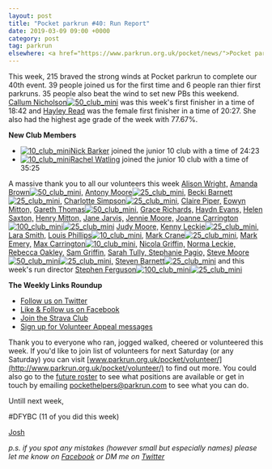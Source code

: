 ```yaml
---
layout: post
title: "Pocket parkrun #40: Run Report"
date: 2019-03-09 09:00 +0000
category: post
tag: parkrun
elsewhere: <a href="https://www.parkrun.org.uk/pocket/news/">Pocket parkrun</a>
---
```


This week, 215 braved the strong winds at Pocket parkrun to complete our 40th event. 39 people joined us for the first time and 6 people ran thier first parkruns. 35 people also beat the wind to set new PBs this weekend. [Callum Nicholson](http://www.parkrun.org.uk/pocket/results/latestresults/athletehistory?athleteNumber=147084)[![50_club_mini](https://images.parkrun.com/blogs.dir/1667/files/2019/02/50_club_mini-e1550336989477.jpg)](https://images.parkrun.com/blogs.dir/1667/files/2019/02/50_club_mini-e1550336989477.jpg) was this week's first finisher in a time of 18:42 and [Hayley Read](http://www.parkrun.org.uk/pocket/results/latestresults/athletehistory?athleteNumber=4680863) was the female first finisher in a time of 20:27. She also had the highest age grade of the week with 77.67%.

**New Club Members**

*   [![10_club_mini](https://images.parkrun.com/blogs.dir/1667/files/2019/02/10_club_mini-e1550337085201.jpg)](https://images.parkrun.com/blogs.dir/1667/files/2019/02/10_club_mini-e1550337085201.jpg)[Nick Barker](http://www.parkrun.org.uk/pocket/results/latestresults/athletehistory?athleteNumber=4829020) joined the junior 10 club with a time of 24:23
*   [![10_club_mini](https://images.parkrun.com/blogs.dir/1667/files/2019/02/10_club_mini-e1550337085201.jpg)](https://images.parkrun.com/blogs.dir/1667/files/2019/02/10_club_mini-e1550337085201.jpg)[Rachel Watling](http://www.parkrun.org.uk/pocket/results/latestresults/athletehistory?athleteNumber=4888308) joined the junior 10 club with a time of 35:25

A massive thank you to all our volunteers this week [Alison Wright,](http://www.parkrun.org.uk/results/athleteresultshistory/?athleteNumber=4634189) [Amanda Brown](http://www.parkrun.org.uk/results/athleteresultshistory/?athleteNumber=368598)[![50_club_mini](https://images.parkrun.com/blogs.dir/1667/files/2019/02/50_club_mini-e1550336989477.jpg)](https://images.parkrun.com/blogs.dir/1667/files/2019/02/50_club_mini-e1550336989477.jpg)[,](http://www.parkrun.org.uk/results/athleteresultshistory/?athleteNumber=368598) [Antony Moore](http://www.parkrun.org.uk/results/athleteresultshistory/?athleteNumber=2865977)[![25_club_mini](https://images.parkrun.com/blogs.dir/1667/files/2019/02/25_club_mini-e1550337100687.jpg)](https://images.parkrun.com/blogs.dir/1667/files/2019/02/25_club_mini-e1550337100687.jpg)[,](http://www.parkrun.org.uk/results/athleteresultshistory/?athleteNumber=2865977) [Becki Barnett](http://www.parkrun.org.uk/results/athleteresultshistory/?athleteNumber=4161773)[![25_club_mini](https://images.parkrun.com/blogs.dir/1667/files/2019/02/25_club_mini-e1550337100687.jpg)](https://images.parkrun.com/blogs.dir/1667/files/2019/02/25_club_mini-e1550337100687.jpg)[,](http://www.parkrun.org.uk/results/athleteresultshistory/?athleteNumber=4161773) [Charlotte Simpson](http://www.parkrun.org.uk/results/athleteresultshistory/?athleteNumber=2079756)[![25_club_mini](https://images.parkrun.com/blogs.dir/1667/files/2019/02/25_club_mini-e1550337100687.jpg)](https://images.parkrun.com/blogs.dir/1667/files/2019/02/25_club_mini-e1550337100687.jpg)[,](http://www.parkrun.org.uk/results/athleteresultshistory/?athleteNumber=2079756) [Claire Piper,](http://www.parkrun.org.uk/results/athleteresultshistory/?athleteNumber=422765) [Eowyn Mitton,](http://www.parkrun.org.uk/results/athleteresultshistory/?athleteNumber=4835991) [Gareth Thomas](http://www.parkrun.org.uk/results/athleteresultshistory/?athleteNumber=408288)[![50_club_mini](https://images.parkrun.com/blogs.dir/1667/files/2019/02/50_club_mini-e1550336989477.jpg)](https://images.parkrun.com/blogs.dir/1667/files/2019/02/50_club_mini-e1550336989477.jpg)[,](http://www.parkrun.org.uk/results/athleteresultshistory/?athleteNumber=408288) [Grace Richards,](http://www.parkrun.org.uk/results/athleteresultshistory/?athleteNumber=5429459) [Haydn Evans,](http://www.parkrun.org.uk/results/athleteresultshistory/?athleteNumber=5445725) [Helen Saxton,](http://www.parkrun.org.uk/results/athleteresultshistory/?athleteNumber=831489) [Henry Mitton,](http://www.parkrun.org.uk/results/athleteresultshistory/?athleteNumber=4835982) [Jane Jarvis,](http://www.parkrun.org.uk/results/athleteresultshistory/?athleteNumber=434174) [Jennie Moore,](http://www.parkrun.org.uk/results/athleteresultshistory/?athleteNumber=2779626) [Joanne Carrington](http://www.parkrun.org.uk/results/athleteresultshistory/?athleteNumber=181580)[![100_club_mini](https://images.parkrun.com/blogs.dir/1667/files/2019/02/100_club_mini-e1550337018730.jpg)](https://images.parkrun.com/blogs.dir/1667/files/2019/02/100_club_mini-e1550337018730.jpg)[![25_club_mini](https://images.parkrun.com/blogs.dir/1667/files/2019/02/25_club_mini-e1550337100687.jpg)](https://images.parkrun.com/blogs.dir/1667/files/2019/02/25_club_mini-e1550337100687.jpg) [Judy Moore,](http://www.parkrun.org.uk/results/athleteresultshistory/?athleteNumber=1787546) [Kenny Leckie](http://www.parkrun.org.uk/results/athleteresultshistory/?athleteNumber=4073128)[![25_club_mini](https://images.parkrun.com/blogs.dir/1667/files/2019/02/25_club_mini-e1550337100687.jpg)](https://images.parkrun.com/blogs.dir/1667/files/2019/02/25_club_mini-e1550337100687.jpg)[,](http://www.parkrun.org.uk/results/athleteresultshistory/?athleteNumber=4073128) [Lara Smith,](http://www.parkrun.org.uk/results/athleteresultshistory/?athleteNumber=5160835) [Louis Phillips](http://www.parkrun.org.uk/results/athleteresultshistory/?athleteNumber=1887851)[![10_club_mini](https://images.parkrun.com/blogs.dir/1667/files/2019/02/10_club_mini-e1550337085201.jpg)](https://images.parkrun.com/blogs.dir/1667/files/2019/02/10_club_mini-e1550337085201.jpg)[,](http://www.parkrun.org.uk/results/athleteresultshistory/?athleteNumber=1887851) [Mark Crane](http://www.parkrun.org.uk/results/athleteresultshistory/?athleteNumber=4072444)[![25_club_mini](https://images.parkrun.com/blogs.dir/1667/files/2019/02/25_club_mini-e1550337100687.jpg)](https://images.parkrun.com/blogs.dir/1667/files/2019/02/25_club_mini-e1550337100687.jpg)[,](http://www.parkrun.org.uk/results/athleteresultshistory/?athleteNumber=4072444) [Mark Emery,](http://www.parkrun.org.uk/results/athleteresultshistory/?athleteNumber=4772621) [Max Carrington](http://www.parkrun.org.uk/results/athleteresultshistory/?athleteNumber=512408)[![10_club_mini](https://images.parkrun.com/blogs.dir/1667/files/2019/02/10_club_mini-e1550337085201.jpg)](https://images.parkrun.com/blogs.dir/1667/files/2019/02/10_club_mini-e1550337085201.jpg)[,](http://www.parkrun.org.uk/results/athleteresultshistory/?athleteNumber=512408) [Nicola Griffin,](http://www.parkrun.org.uk/results/athleteresultshistory/?athleteNumber=4893756) [Norma Leckie,](http://www.parkrun.org.uk/results/athleteresultshistory/?athleteNumber=85968) [Rebecca Oakley,](http://www.parkrun.org.uk/results/athleteresultshistory/?athleteNumber=4032548) [Sam Griffin,](http://www.parkrun.org.uk/results/athleteresultshistory/?athleteNumber=5438608) [Sarah Tully](http://www.parkrun.org.uk/results/athleteresultshistory/?athleteNumber=4909207)[, Stephanie Pagio,](http://www.parkrun.org.uk/results/athleteresultshistory/?athleteNumber=4751203) [Steve Moore](http://www.parkrun.org.uk/results/athleteresultshistory/?athleteNumber=1771782)[![50_club_mini](https://images.parkrun.com/blogs.dir/1667/files/2019/02/50_club_mini-e1550336989477.jpg)](https://images.parkrun.com/blogs.dir/1667/files/2019/02/50_club_mini-e1550336989477.jpg)[![25_club_mini](https://images.parkrun.com/blogs.dir/1667/files/2019/02/25_club_mini-e1550337100687.jpg)](https://images.parkrun.com/blogs.dir/1667/files/2019/02/25_club_mini-e1550337100687.jpg)[,](http://www.parkrun.org.uk/results/athleteresultshistory/?athleteNumber=1771782) [Steven Barnett](http://www.parkrun.org.uk/results/athleteresultshistory/?athleteNumber=4179392)[![25_club_mini](https://images.parkrun.com/blogs.dir/1667/files/2019/02/25_club_mini-e1550337100687.jpg)](https://images.parkrun.com/blogs.dir/1667/files/2019/02/25_club_mini-e1550337100687.jpg) and this week's run director [Stephen Ferguson](http://www.parkrun.org.uk/results/athleteresultshistory/?athleteNumber=4179392)[![100_club_mini](https://images.parkrun.com/blogs.dir/1667/files/2019/02/100_club_mini-e1550337018730.jpg)](https://images.parkrun.com/blogs.dir/1667/files/2019/02/100_club_mini-e1550337018730.jpg)[![25_club_mini](https://images.parkrun.com/blogs.dir/1667/files/2019/02/25_club_mini-e1550337100687.jpg)](https://images.parkrun.com/blogs.dir/1667/files/2019/02/25_club_mini-e1550337100687.jpg) [](http://www.parkrun.org.uk/results/athleteresultshistory/?athleteNumber=4179392) 

**The Weekly Links Roundup**

*   [Follow us on Twitter](https://twitter.com/pocketparkrun)
*   [Like & Follow us on Facebook](https://www.facebook.com/pocketparkrun/)
*   [Join the Strava Club](https://www.strava.com/clubs/pocketparkrun)
*   [Sign up for Volunteer Appeal messages](https://www.parkrun.com/runner/opt-ins/?Country=UK)

Thank you to everyone who ran, jogged walked, cheered or volunteered this week. If you'd like to join list of volunteers for next Saturday (or any Saturday) you can visit [www.parkrun.org.uk/pocket/volunteer/](http://www.parkrun.org.uk/pocket/volunteer/) to find out more. You could also go to the [future roster](http://www.parkrun.org.uk/pocket/futureroster/ "future roster") to see what positions are available or get in touch by emailing [pockethelpers@parkrun.com](mailto:pockethelpers@parkrun.com) to see what you can do.

Untill next week,

#DFYBC (11 of you did this week)

[Josh](http://www.parkrun.org.uk/results/athleteresultshistory/?athleteNumber=4196740)

_p.s. if you spot any mistakes (however small but especially names) please let me know on [Facebook](https://www.facebook.com/pocketparkrun/posts/1159641967539132) or DM me on [Twitter](https://twitter.com/_Josh_justJosh)_
